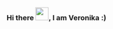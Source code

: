 ### Hi there <img src="https://raw.githubusercontent.com/MartinHeinz/MartinHeinz/master/wave.gif" width="30px">, I am Veronika :) 
<!--
**VeronikaSevcenko/VeronikaSevcenko** is a ✨ _special_ ✨ repository because its `README.md` (this file) appears on your GitHub profile.
---
Software Developer

I am Software Developer with skills C#.

• Git 
• C# 
• .NET 
• Relational Databases & SQL
• HTTP & Web API Basics
• Unit Testing
• Clean Code, SOLID
• Design Patterns
• HTML & CSS, TypeScript & NodeJS basics
• Illustrator
• Figma
• Photoshop
 ---

Here are some ideas to get you started:

- 🔭 I’m currently working on ...
- 🌱 I’m currently learning ...
- 👯 I’m looking to collaborate on ...
- 🤔 I’m looking for help with ...
- 💬 Ask me about ...
- 📫 How to reach me: ...
- 😄 Pronouns: ...
- ⚡ Fun fact: ...
-->
